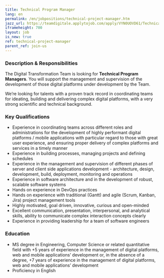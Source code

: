 ```yaml
---
title: Technical Program Manager 
lang: en
permalink: /en/jobpositions/technical-project-manager.htm
jazz_url: https://teamdigitale.applytojob.com/apply/VYN0UOVD61/Technical-Project-Manager
iframeheight: 700
layout: job
is_new: true
ref: technical-project-manager
parent_ref: join-us
---
```


### Description & Responsibilities
The Digital Transformation Team is looking for **Technical Program Managers**.
You will support the management and supervision of the development of those digital platforms under development by the Team.

We’re looking for talents with a proven track record in coordinating teams for ideating, building and delivering complex digital platforms, with a very strong scientific and technical background.



### Key Qualifications
- Experience in coordinating teams across different roles and administrations for the development of highly performant digital platforms / mobile applications with particular regard to those with great user experience, and ensuring proper delivery of complex platforms and services in a timely manner
- Experience in building processes, managing projects and defining schedules
- Experience in the management and supervision of different phases of server and client side applications development - architecture, design, development, build, deployment, monitoring and operations
- Experience in software architecture and in the development of robust, scalable software systems
- Hands on experience in DevOps practices
- Hands on experience with traditional (Gantt) and agile (Scrum, Kanban, Jira) project management tools
- Highly motivated, goal driven, innovative, curious and open-minded
- Excellent communication, presentation, interpersonal, and analytical skills, ability to communicate complex interaction concepts clearly
- Experience in providing leadership for a team of software engineers



### Education
- MS degree in Engineering, Computer Science or related quantitative field with +5 years of experience in the management of digital platforms, web and mobile applications’ development or, in the absence of a degree, +7 years of experience in the management of digital platforms, web and mobile applications’ development
- Proficiency in English
